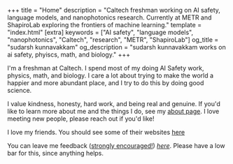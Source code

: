 +++
title = "Home"
description = "Caltech freshman working on AI safety, language models, and nanophotonics research. Currently at METR and ShapiroLab exploring the frontiers of machine learning."
template = "index.html"
[extra]
keywords = ["AI safety", "language models", "nanophotonics", "Caltech", "research", "METR", "ShapiroLab"]
og_title = "sudarsh kunnavakkam"
og_description = "sudarsh kunnavakkam works on ai safety, phyiscs, math, and biology."
+++

I'm a freshman at Caltech. I spend most of my doing AI Safety work, physics, math, and biology. I care a lot about trying to make the world a happier and more abundant place, and I try to do this by doing good science. 

I value kindness, honesty, hard work, and being real and genuine. If you'd like to learn more about me and the things I do, see my [about page](/about). I love meeting new people, please reach out if you'd like!

I love my friends. You should see some of their websites [here](/friends.html)

You can leave me feedback (<u>strongly encouraged!</u>) *[here](https://sudarsh.com/feedback)*. Please have a low bar for this, since anything helps.